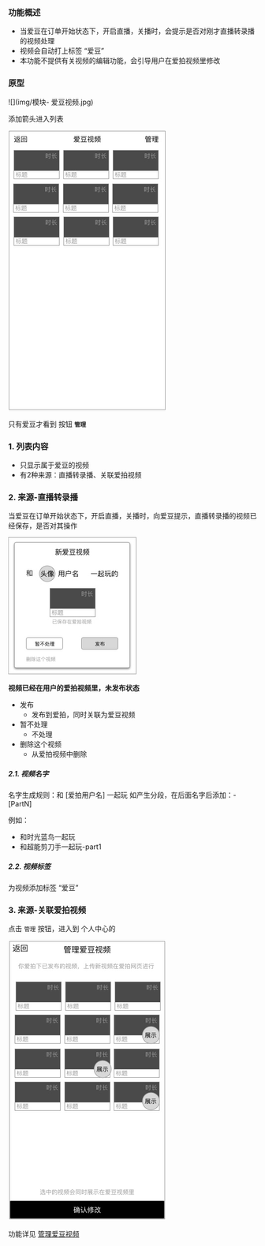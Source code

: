 ### 功能概述
* 当爱豆在订单开始状态下，开启直播，关播时，会提示是否对刚才直播转录播的视频处理
* 视频会自动打上标签 “爱豆”
* 本功能不提供有关视频的编辑功能，会引导用户在爱拍视频里修改


### 原型
![](img/模块- 爱豆视频.jpg)

添加箭头进入列表

![](img/模块-爱豆视频-列表.jpg)

只有爱豆才看到 按钮 **`管理`**

### 1. 列表内容
* 只显示属于爱豆的视频
* 有2种来源：直播转录播、关联爱拍视频

### 2. 来源-直播转录播

当爱豆在订单开始状态下，开启直播，关播时，向爱豆提示，直播转录播的视频已经保存，是否对其操作

![](img/模块-爱豆视频-直播转录播提示.jpg)

**视频已经在用户的爱拍视频里，未发布状态**

* 发布
	* 发布到爱拍，同时关联为爱豆视频
* 暂不处理
	* 不处理
* 删除这个视频
	* 从爱拍视频中删除

##### 2.1. 视频名字
名字生成规则：和 [爱拍用户名] 一起玩
如产生分段，在后面名字后添加：-[PartN]

例如：

* 和时光蓝鸟一起玩
* 和超能剪刀手一起玩-part1

##### 2.2. 视频标签
为视频添加标签 “爱豆”

### 3. 来源-关联爱拍视频
点击 `管理` 按钮，进入到 个人中心的

![](img/个人中心-爱豆-管理爱豆视频.jpg)

功能详见 [管理爱豆视频](idol-video-manage.md)